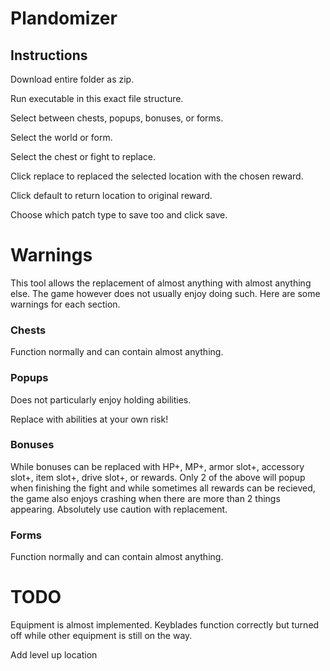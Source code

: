 # Plandomizer

## Instructions

Download entire folder as zip.

Run executable in this exact file structure.

Select between chests, popups, bonuses, or forms.

Select the world or form.

Select the chest or fight to replace.

Click replace to replaced the selected location with the chosen reward.

Click default to return location to original reward.

Choose which patch type to save too and click save.

# Warnings

This tool allows the replacement of almost anything with almost anything else. The game however does not usually enjoy doing such. Here are some warnings for each section.

### Chests

Function normally and can contain almost anything.

### Popups

Does not particularly enjoy holding abilities.

Replace with abilities at your own risk!

### Bonuses

While bonuses can be replaced with HP+, MP+, armor slot+, accessory slot+, item slot+, drive slot+, or rewards. Only 2 of the above will popup when finishing the fight and while sometimes all rewards can be recieved, the game also enjoys crashing when there are more than 2 things appearing. Absolutely use caution with replacement.

### Forms

Function normally and can contain almost anything.

# TODO

Equipment is almost implemented. Keyblades function correctly but turned off while other equipment is still on the way.

Add level up location
